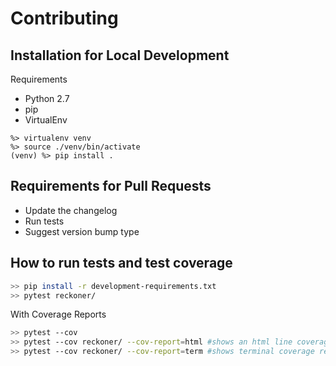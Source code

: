 # Contributing


## Installation for Local Development

Requirements
* Python 2.7
* pip
* VirtualEnv

```
%> virtualenv venv
%> source ./venv/bin/activate
(venv) %> pip install .
```

## Requirements for Pull Requests
* Update the changelog
* Run tests
* Suggest version bump type

## How to run tests and test coverage
```bash
>> pip install -r development-requirements.txt
>> pytest reckoner/
```

With Coverage Reports
```bash
>> pytest --cov
>> pytest --cov reckoner/ --cov-report=html #shows an html line coverage report in ./htmlcov/
>> pytest --cov reckoner/ --cov-report=term #shows terminal coverage report of % coverage
```
